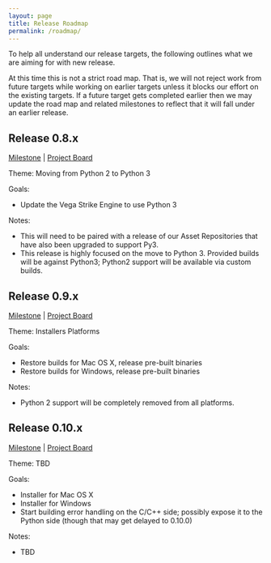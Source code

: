 ```yaml
---
layout: page
title: Release Roadmap
permalink: /roadmap/
---
```


To help all understand our release targets, the following outlines what we are aiming for with new release.

At this time this is not a strict road map. That is, we will not reject work from future targets while working on earlier targets unless it blocks our effort on the existing targets. If a future target gets completed earlier then we may update the road map and related milestones to reflect that it will fall under an earlier release.

## Release 0.8.x
[Milestone](https://github.com/vegastrike/Vega-Strike-Engine-Source/milestone/3) | [Project Board](https://github.com/orgs/vegastrike/projects/11)

Theme: Moving from Python 2 to Python 3

Goals:
- Update the Vega Strike Engine to use Python 3

Notes:
- This will need to be paired with a release of our Asset Repositories that have also been upgraded to support Py3.
- This release is highly focused on the move to Python 3. Provided builds will be against Python3; Python2 support will be available via custom builds.

## Release 0.9.x
[Milestone](https://github.com/vegastrike/Vega-Strike-Engine-Source/milestone/5) | [Project Board](https://github.com/orgs/vegastrike/projects/12)

Theme: Installers Platforms

Goals:
- Restore builds for Mac OS X, release pre-built binaries
- Restore builds for Windows, release pre-built binaries

Notes:
- Python 2 support will be completely removed from all platforms.

## Release 0.10.x
[Milestone]() | [Project Board]()

Theme: TBD

Goals:
- Installer for Mac OS X
- Installer for Windows
- Start building error handling on the C/C++ side; possibly expose it to the Python side (though that may get delayed to 0.10.0)

Notes:
- TBD
